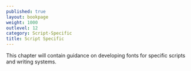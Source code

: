```yaml
---
published: true
layout: bookpage
weight: 1000
outlevel: 12
category: Script-Specific
title: Script Specific
---
```


This chapter will contain guidance on developing fonts for specific scripts and writing systems.
